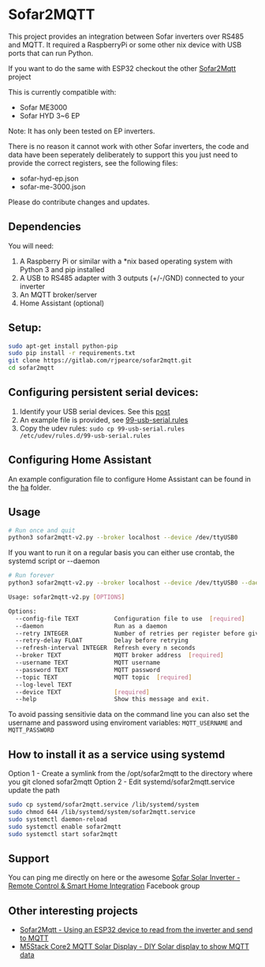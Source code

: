 
# Sofar2MQTT

This project provides an integration between Sofar inverters over RS485 and MQTT.
It required a RaspberryPi or some other nix device with USB ports that can run Python.

If you want to do the same with ESP32 checkout the other [Sofar2Mqtt](https://github.com/cmcgerty/Sofar2mqtt) project

This is currently compatible with:

* Sofar ME3000
* Sofar HYD 3~6 EP

Note: It has only been tested on EP inverters.

There is no reason it cannot work with other Sofar inverters, the code and data have been seperately deliberately to support this you just need to provide the correct registers, see the following files:
* sofar-hyd-ep.json 
* sofar-me-3000.json

Please do contribute changes and updates.

## Dependencies

You will need:
1. A Raspberry Pi or similar with a *nix based operating system with Python 3 and pip installed
1. A USB to RS485 adapter with 3 outputs (+/-/GND) connected to your inverter
1. An MQTT broker/server
1. Home Assistant (optional)

## Setup:

```bash
sudo apt-get install python-pip
sudo pip install -r requirements.txt
git clone https://gitlab.com/rjpearce/sofar2mqtt.git
cd sofar2mqtt
```

## Configuring persistent serial devices:

1. Identify your USB serial devices. See this [post](https://inegm.medium.com/persistent-names-for-usb-serial-devices-in-linux-dev-ttyusbx-dev-custom-name-fd49b5db9af1)
1. An example file is provided, see [99-usb-serial.rules](99-usb-serial.rules)
1. Copy the udev rules: `sudo cp 99-usb-serial.rules /etc/udev/rules.d/99-usb-serial.rules`

## Configuring Home Assistant

An example configuration file to configure Home Assistant can be found in the [ha](ha/) folder.

## Usage

```bash
# Run once and quit
python3 sofar2mqtt-v2.py --broker localhost --device /dev/ttyUSB0
```

If you want to run it on a regular basis you can either use crontab, the systemd script or --daemon

```bash
# Run forever
python3 sofar2mqtt-v2.py --broker localhost --device /dev/ttyUSB0 --daemon
```

```bash
Usage: sofar2mqtt-v2.py [OPTIONS]

Options:
  --config-file TEXT          Configuration file to use  [required]
  --daemon                    Run as a daemon
  --retry INTEGER             Number of retries per register before giving up
  --retry-delay FLOAT         Delay before retrying
  --refresh-interval INTEGER  Refresh every n seconds
  --broker TEXT               MQTT broker address  [required]
  --username TEXT             MQTT username
  --password TEXT             MQTT password
  --topic TEXT                MQTT topic  [required]
  --log-level TEXT
  --device TEXT               [required]
  --help                      Show this message and exit.
```

To avoid passing sensitivie data on the command line you can also set the username and password using enviroment variables: `MQTT_USERNAME` and `MQTT_PASSWORD`


## How to install it as a service using systemd

Option 1 - Create a symlink from the /opt/sofar2mqtt to the directory where you git cloned sofar2mqtt
Option 2 - Edit systemd/sofar2mqtt.service update the path 

```bash
sudo cp systemd/sofar2mqtt.service /lib/systemd/system
sudo chmod 644 /lib/systemd/system/sofar2mqtt.service
sudo systemctl daemon-reload
sudo systemctl enable sofar2mqtt
sudo systemctl start sofar2mqtt
```

## Support

You can ping me directly on here or the awesome [Sofar Solar Inverter - Remote Control & Smart Home Integration](https://www.facebook.com/groups/2477195449252168) Facebook group

## Other interesting projects

* [Sofar2Mqtt - Using an ESP32 device to read from the inverter and send to MQTT](https://github.com/cmcgerty/Sofar2mqtt)
* [M5Stack Core2 MQTT Solar Display - DIY Solar display to show MQTT data](https://gitlab.com/rjpearce/m5stack-core2-mqtt-solar-display)

